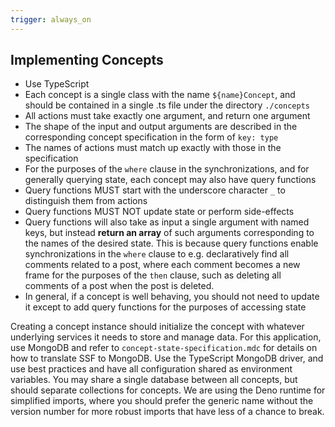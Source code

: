 ```yaml
---
trigger: always_on
---
```


## Implementing Concepts

- Use TypeScript
- Each concept is a single class with the name `${name}Concept`, and should be
  contained in a single .ts file under the directory `./concepts`
- All actions must take exactly one argument, and return one argument
- The shape of the input and output arguments are described in the corresponding
  concept specification in the form of `key: type`
- The names of actions must match up exactly with those in the specification
- For the purposes of the `where` clause in the synchronizations, and for
  generally querying state, each concept may also have query functions
- Query functions MUST start with the underscore character `_` to distinguish
  them from actions
- Query functions MUST NOT update state or perform side-effects
- Query functions will also take as input a single argument with named keys, but
  instead **return an array** of such arguments corresponding to the names of
  the desired state. This is because query functions enable synchronizations in
  the `where` clause to e.g. declaratively find all comments related to a post,
  where each comment becomes a new frame for the purposes of the `then` clause,
  such as deleting all comments of a post when the post is deleted.
- In general, if a concept is well behaving, you should not need to update it
  except to add query functions for the purposes of accessing state

Creating a concept instance should initialize the concept with whatever
underlying services it needs to store and manage data. For this application, use
MongoDB and refer to `concept-state-specification.mdc` for details on how to
translate SSF to MongoDB. Use the TypeScript MongoDB driver, and use best
practices and have all configuration shared as environment variables. You may
share a single database between all concepts, but should separate collections
for concepts. We are using the Deno runtime for simplified imports, where you
should prefer the generic name without the version number for more robust
imports that have less of a chance to break.